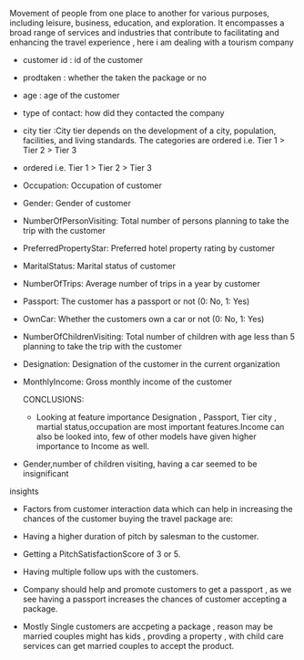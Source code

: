  Movement of people from one place to another for various purposes, including leisure, business, education, and exploration. It encompasses a broad range of services and industries that contribute to facilitating and enhancing the travel experience , here i am dealing with a tourism company
 - customer id : id of the customer

 - prodtaken : whether the taken the package or no

 - age : age of the customer

- type of contact: how did they contacted the company

- city tier :City tier depends on the development of a city, population, facilities, and living standards. The categories are ordered i.e. Tier 1 > Tier 2 > Tier 3

- ordered i.e. Tier 1 > Tier 2 > Tier 3

- Occupation: Occupation of customer

-  Gender: Gender of customer

- NumberOfPersonVisiting: Total number of persons planning to take the trip with the customer

- PreferredPropertyStar: Preferred hotel property rating by customer

- MaritalStatus: Marital status of customer

- NumberOfTrips: Average number of trips in a year by customer

- Passport: The customer has a passport or not (0: No, 1: Yes)

- OwnCar: Whether the customers own a car or not (0: No, 1: Yes)

- NumberOfChildrenVisiting: Total number of children with age less than 5 planning to take the trip with the customer

- Designation: Designation of the customer in the current organization

- MonthlyIncome: Gross monthly income of the customer

  CONCLUSIONS:

  - Looking at feature importance Designation , Passport, Tier city , martial status,occupation are most important features.Income can also be looked into, few of other models have given higher importance to Income as well.

- Gender,number of children visiting, having a car seemed to be insignificant

insights

- Factors from customer interaction data which can help in increasing the chances of the customer buying the travel package are:

- Having a higher duration of pitch by salesman to the customer.

- Getting a PitchSatisfactionScore of 3 or 5.

- Having multiple follow ups with the customers.

- Company should help and promote customers to get a passport , as we see having a passport increases the chances of customer accepting a package.

- Mostly Single customers are accpeting a package , reason may be married couples might has kids , provding a property , with child care services can get married couples to accept the product.
 

